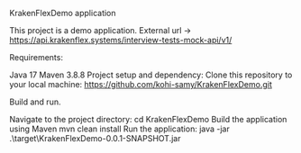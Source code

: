 KrakenFlexDemo application

This project is a demo application.
External url -> https://api.krakenflex.systems/interview-tests-mock-api/v1/

Requirements:

Java 17 
Maven 3.8.8
Project setup and dependency:
Clone this repository to your local machine:
https://github.com/kohi-samy/KrakenFlexDemo.git

Build and run.

Navigate to the project directory: cd KrakenFlexDemo
Build the application using Maven mvn clean install
Run the application: java -jar .\target\KrakenFlexDemo-0.0.1-SNAPSHOT.jar
